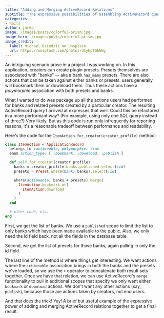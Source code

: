 ```yaml
---
title: "Adding and Merging ActiveRecord Relations"
subtitle: "The expressive possibilities of assembling ActiveRecord queries out of disparate parts make using Rails so fun."
categories:
- Rails
author: jared
image: /images/posts/colorful-prism.jpg
image_hero: /images/posts/colorful-prism.jpg
image_credit:
  label: Michael Dziedzic on Unsplash
  url: https://unsplash.com/photos/dSyhpTGhNHg
---
```


An intriguing scenario arose in a project I was working on. In this application, creators can create plugin presets. Presets themselves are associated with "banks" — aka a bank `has_many` presets. There are also actions that can be taken against either banks or presets: users generally will bookmark them or download them. Thus these actions have a _polymorphic_ association with both presets and banks.

What I wanted to do was package up all the actions users had performed for banks and related presets created by a particular creator. The resulting ActiveRecord query I arrived at expresses that well. Could this be refactored in a more performant way? (For example, using only one SQL query instead of three?) Very likely. But as this code is run only infrequently for reporting reasons, it's a reasonable tradeoff between performance and readability.

Here's the code for the `ItemAction.for_creator(creator_profile)` method:

```ruby
class ItemAction < ApplicationRecord
  belongs_to :actionable, polymorphic: true
  enum action_type: [ :bookmark, :download, :publish ]

  def self.for_creator(creator_profile)
    banks = creator_profile.banks.published.select(:id)
    presets = Preset.where(bank: banks).select(:id)

    where(actionable: banks + presets).merge(
      ItemAction.bookmark.or(
        ItemAction.download
      )
    )
  end

  # other code, etc.
end
```

First, we get the list of banks. We use a `published` scope to limit the list to only banks which have been made available to the public. Also, we only need the id field back, not all the fields in the database table.

Second, we get the list of presets for those banks, again pulling in only the id field.

The last line of the method is where things get interesting. We want actions where the `actionable` association brings in both the banks and the presets we've loaded, so we use the `+` operator to concatenate both result sets together. Once we have that relation, we can use ActiveRecord's `merge` functionality to pull in additional scopes that specify we only want either `bookmark` or `download` actions. We don't want any other actions (say, `publish`), because those are actions taken by creators, not end users.

And that does the trick! Yay! A brief but useful example of the expressive power of adding and merging ActiveRecord relations together to get a final result.
